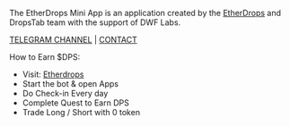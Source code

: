 The EtherDrops Mini App is an application created by the [EtherDrops](https://t.me/fomo/app?startapp=ref_HHI7F) and DropsTab team with the support of DWF Labs.

[TELEGRAM CHANNEL](https://t.me/Deeplchain) | [CONTACT](https://t.me/imspecials)

How to Earn $DPS:
 - Visit: [Etherdrops](https://t.me/fomo/app?startapp=ref_HHI7F)
 - Start the bot & open Apps
 - Do Check-in Every day
 - Complete Quest to Earn DPS 
 - Trade Long / Short with 0 token